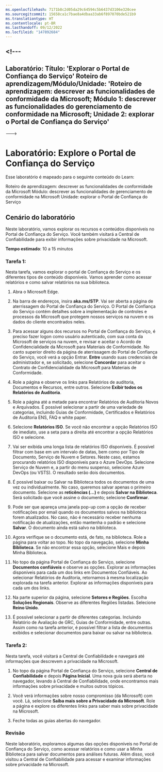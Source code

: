 ```yaml
---
ms.openlocfilehash: 7171b8c2d05da29c64594c5b6437d3106e320cee
ms.sourcegitcommit: 15658ca1c7bae8a4dbaa33ab6f897070bde521b9
ms.translationtype: HT
ms.contentlocale: pt-BR
ms.lasthandoff: 09/12/2022
ms.locfileid: "147892684"
---
```

<a name="---"></a><!---
---
Laboratório: Título: 'Explorar o Portal de Confiança do Serviço' Roteiro de aprendizagem/Módulo/Unidade: 'Roteiro de aprendizagem: descrever as funcionalidades de conformidade da Microsoft; Módulo 1: descrever as funcionalidades do gerenciamento de conformidade na Microsoft; Unidade 2: explorar o Portal de Confiança do Serviço'
---
--->

# <a name="lab-explore-the-service-trust-portal"></a>Laboratório: Explore o Portal de Confiança do Serviço

Esse laboratório é mapeado para o seguinte conteúdo do Learn:

Roteiro de aprendizagem: descrever as funcionalidades de conformidade da Microsoft Módulo: descrever as funcionalidades de gerenciamento de conformidade na Microsoft Unidade: explorar o Portal de Confiança do Serviço

## <a name="lab-scenario"></a>Cenário do laboratório

Neste laboratório, vamos explorar os recursos e conteúdos disponíveis no Portal de Confiança do Serviço. Você também visitará a Central de Confiabilidade para exibir informações sobre privacidade na Microsoft.

**Tempo estimado**: 10 a 15 minutos

### <a name="task-1"></a>Tarefa 1:

Nesta tarefa, vamos explorar o portal de Confiança do Serviço e os diferentes tipos de conteúdo disponíveis. Vamos aprender como acessar relatórios e como salvar relatórios na sua biblioteca.

1. Abra o Microsoft Edge.

1. Na barra de endereços, insira **aka.ms/STP**.  Vai ser aberta a página de aterrissagem do Portal de Confiança do Serviço. O Portal de Confiança do Serviço contém detalhes sobre a implementação de controles e processos da Microsoft que protegem nossos serviços na nuvem e os dados do cliente encontrados neles.

1. Para acessar alguns dos recursos no Portal de Confiança do Serviço, é preciso fazer logon como usuário autenticado, com sua conta da Microsoft de serviços na nuvem, e revisar e aceitar o Acordo de Confidencialidade da Microsoft para Materiais de Conformidade. No canto superior direito da página de aterrissagem do Portal de Confiança do Serviço, você verá a opção Entrar.  **Entre** usando suas credenciais de administrador e, se solicitado, selecione **Concordar** para aceitar o Contrato de Confidencialidade da Microsoft para Materiais de Conformidade.

1. Role a página e observe os links para Relatórios de auditoria, Documentos e Recursos, entre outros.  Selecione **Exibir todos os Relatórios de Auditoria**.

1. Role a página até a metade para encontrar Relatórios de Auditoria Novos e Arquivados.  É possível selecionar a partir de uma variedade de categorias, incluindo Guias de Conformidade, Certificados e Relatórios de Auditoria ENS, FAQ e white paper.

1. Selecione **Relatórios ISO**.  Se você não encontrar a opção Relatórios ISO de imediato, use a seta para a direita até encontrar a opção Relatórios ISO e selecione.

1. Vai ser exibida uma longa lista de relatórios ISO disponíveis. É possível filtrar com base em um intervalo de datas, bem como por Tipo de Documento, Serviço de Nuvem e Setores.  Neste caso, estamos procurando relatórios ISO disponíveis para o Azure DevOps.  Selecione Serviço de Nuvem e, a partir do menu suspenso, selecione Azure DevOps (ou VSTS).  O resultado serão dois documentos.

1. É possível baixar ou Salvar na Biblioteca todos os documentos de uma vez ou individualmente.  No caso, queremos salvar apenas o primeiro documento.  Selecione as **reticências (...)** e depois **Salvar na Biblioteca**.  Será solicitado que você assine o documento; selecione **Confirmar**.

1. Pode ser que apareça uma janela pop-up com a opção de receber notificações por email quando os documentos salvos na biblioteca forem atualizados.  No caso, não é necessário receber nenhuma notificação de atualizações, então mantenha o padrão e selecione **Salvar**.  O documento ainda está salvo na biblioteca.

1. Agora verifique se o documento está, de fato, na biblioteca. Role a página para voltar ao topo.  No topo da navegação, selecione **Minha Biblioteca**.  Se não encontrar essa opção, selecione Mais e depois Minha Biblioteca.

1. No topo da página Portal de Confiança do Serviço, selecione **Documentos confiáveis** e observe as opções. Explorar as informações disponíveis para cada um dos links em Documentos Confiáveis. Ao selecionar Relatórios de Auditoria, retornamos à mesma localização explorada na tarefa anterior.  Explorar as informações disponíveis para cada um dos links.

1. Na parte superior da página, selecione **Setores e Regiões**.  Escolha **Soluções Regionais**. Observe as diferentes Regiões listadas.  Selecione **Reino Unido**.  

1. É possível selecionar a partir de diferentes categorias.  Incluindo Relatório de Avaliação de GRC, Guias de Conformidade, entre outras.  Assim como na tarefa anterior, é possível filtrar a lista de documentos exibidos e selecionar documentos para baixar ou salvar na biblioteca.

### <a name="task-2"></a>Tarefa 2:

Nesta tarefa, você visitará a Central de Confiabilidade e navegará até informações que descrevem a privacidade na Microsoft.

1. No topo da página Portal de Confiança do Serviço, selecione **Central de Confiabilidade** e depois **Página Inicial**. Uma nova guia será aberta no navegador, levando à Central de Confiabilidade, onde encontramos mais informações sobre privacidade e muitos outros tópicos.  

1. Você verá informações sobre nosso compromisso (da Microsoft) com você.  Lá, selecione **Saiba mais sobre a Privacidade da Microsoft**.  Role a página e explore os diferentes links para saber mais sobre privacidade na Microsoft.

1. Feche todas as guias abertas do navegador.

### <a name="review"></a>Revisão

Neste laboratório, exploramos algumas das opções disponíveis no Portal de Confiança do Serviço, como acessar relatórios e como usar a Minha Biblioteca para salvar documentos para análises futuras.  Além disso, você visitou a Central de Confiabilidade para acessar e examinar informações sobre privacidade na Microsoft.
